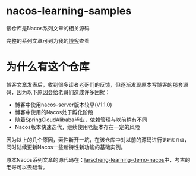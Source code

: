 # nacos-learning-samples

该仓库是Nacos系列文章的相关源码


完整的系列文章可到为我的[博客](www.larscheng.com)查看

# 为什么有这个仓库

博客文章发表后，收到很多读者老哥们的反馈，但逐渐发现原本写博客的那套源码，因为以下原因会给老哥们造成许多困扰：

- 博客中使用nacos-server版本较早(V1.1.0)
- 博客中使用的Nacos处于孵化阶段
- 随着SpringCloudAlibaba毕业，依赖管理与以前稍有不同
- Nacos版本快速迭代，继续使用老版本存在一定的风险

因为以上的几个原因，索性新开一坑，在该仓库中对以前的源码进行`更新和升级`，同时陆续更新Nacos一些新特性新功能的基础实例。


原本Nacos系列文章的源代码在：[larscheng-learning-demo-nacos](https://github.com/larscheng/larscheng-learning-demo/tree/master/Nacos)中，考古的老哥可以去翻看。